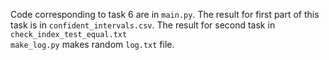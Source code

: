 Code corresponding to task 6 are in `main.py`. 
The result for first part of this task is in `confident_intervals.csv`. 
The result for second task in `check_index_test_equal.txt`   
`make_log.py` makes random `log.txt` file.
